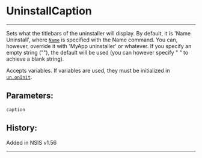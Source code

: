 # UninstallCaption

---

Sets what the titlebars of the uninstaller will display. By default, it is 'Name Uninstall', where [`Name`][1] is specified with the Name command. You can, however, override it with 'MyApp uninstaller' or whatever. If you specify an empty string (""), the default will be used (you can however specify " " to achieve a blank string).

Accepts variables. If variables are used, they must be initialized in [`un.onInit`][2].

## Parameters:

    caption

## History:

Added in NSIS v1.56

---

[1]: Name.md
[2]: ../Functions/un.onInit.md